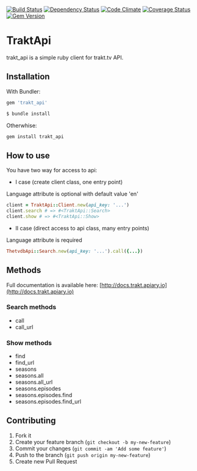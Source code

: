 [![Build Status](https://travis-ci.org/tvapi/trakt_api.png?branch=master)](https://travis-ci.org/tvapi/trakt_api)
[![Dependency Status](https://gemnasium.com/tvapi/trakt_api.png)](https://gemnasium.com/tvapi/trakt_api)
[![Code Climate](https://codeclimate.com/github/tvapi/trakt_api.png)](https://codeclimate.com/github/tvapi/trakt_api)
[![Coverage Status](https://coveralls.io/repos/tvapi/trakt_api/badge.png)](https://coveralls.io/r/tvapi/trakt_api)
[![Gem Version](https://badge.fury.io/rb/trakt_api.png)](http://badge.fury.io/rb/trakt_api)

# TraktApi

trakt_api is a simple ruby client for trakt.tv API.

## Installation

With Bundler:

```ruby
gem 'trakt_api'
```

```ruby
$ bundle install
```

Otherwhise:

```ruby
gem install trakt_api
```
## How to use

You have two way for access to api:

* I case (create client class, one entry point)

Language attribute is optional with default value 'en'

```ruby
client = TraktApi::Client.new(api_key: '...')
client.search # => #<TraktApi::Search>
client.show # => #<TraktApi::Show>
```

* II case (direct access to api class, many entry points)

Language attribute is required

```ruby
ThetvdbApi::Search.new(api_key: '...').call({...})
```

## Methods

Full documentation is available here: [http://docs.trakt.apiary.io](http://docs.trakt.apiary.io)

### Search methods

* call
* call_url

### Show methods

* find
* find_url
* seasons
* seasons.all
* seasons.all_url
* seasons.episodes
* seasons.episodes.find
* seasons.episodes.find_url

## Contributing

1. Fork it
2. Create your feature branch (`git checkout -b my-new-feature`)
3. Commit your changes (`git commit -am 'Add some feature'`)
4. Push to the branch (`git push origin my-new-feature`)
5. Create new Pull Request
